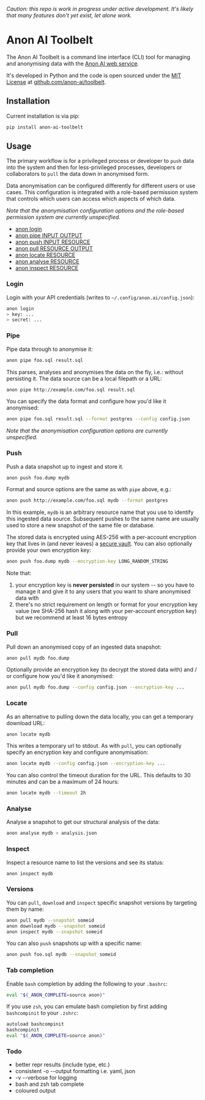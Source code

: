 
*Caution: this repo is work in progress under active development. It's likely that many features don't yet exist, let alone work.*

# Anon AI Toolbelt

The Anon AI Toolbelt is a command line interface (CLI) tool for managing and anonymising data with the [Anon AI web service](https://anon.ai).

It's developed in Python and the code is open sourced under the
[MIT License](https://github.com/anon-ai/toolbelt/blob/master/LICENSE)
at [github.com/anon-ai/toolbelt](https://github.com/anon-ai/toolbelt).

## Installation

Current installation is via pip:

```bash
pip install anon-ai-toolbelt
```

## Usage

The primary workflow is for a privileged process or developer to `push` data into the system and then for less-privileged processes, developers or collaborators to `pull` the data down in anonymised form.

Data anonymisation can be configured differently for different users or use cases. This configuration is integrated with a role-based permission system that controls which users can access which aspects of which data.

*Note that the anonymisation configuration options and the role-based permission system are currently unspecified.*

- [anon login](#login)
- [anon pipe INPUT OUTPUT](#pipe)
- [anon push INPUT RESOURCE](#push)
- [anon pull RESOURCE OUTPUT](#pull)
- [anon locate RESOURCE](#locate)
- [anon analyse RESOURCE](#analyse)
- [anon inspect RESOURCE](#inspect)

### Login

Login with your API credentials (writes to `~/.config/anon.ai/config.json`):

```bash
anon login
> key: ...
> secret: ...
```

### Pipe

Pipe data through to anonymise it:

```bash
anon pipe foo.sql result.sql
```

This parses, analyses and anonymises the data on the fly, i.e.: without persisting it. The data source can be a local filepath or a URL:

```bash
anon pipe http://example.com/foo.sql result.sql
```

You can specify the data format and configure how you'd like it anonymised:

```bash
anon pipe foo.sql result.sql --format postgres --config config.json
```

*Note that the anonymisation configuration options are currently unspecified.*

### Push

Push a data snapshot up to ingest and store it.

```bash
anon push foo.dump mydb
```

Format and source options are the same as with `pipe` above, e.g.:

```bash
anon push http://example.com/foo.sql mydb --format postgres
```

In this example, `mydb` is an arbitrary resource name that you use to identify this ingested data source. Subsequent pushes to the same name are usually used to store a new snapshot of the same file or database.

The stored data is encrypted using AES-256 with a per-account encryption key that lives in (and never leaves) a [secure vault](https://www.vaultproject.io/). You can also optionally provide your own encryption key:

```bash
anon push foo.dump mydb --encryption-key LONG_RANDOM_STRING
```

Note that:

1. your encryption key is **never persisted** in our system -- so you have to manage it and give it to any users that you want to share anonymised data with
3. there's no strict requirement on length or format for your encryption key value (we SHA-256 hash it along with your per-account encryption key) but we recommend at least 16 bytes entropy

### Pull

Pull down an anonymised copy of an ingested data snapshot:

```bash
anon pull mydb foo.dump
```

Optionally provide an encryption key (to decrypt the stored data with) and / or configure how you'd like it anonymised:

```bash
anon pull mydb foo.dump --config config.json --encryption-key ...
```

### Locate

As an alternative to pulling down the data locally, you can get a temporary download URL:

```bash
anon locate mydb
```

This writes a temporary url to stdout. As with `pull`, you can optionally specify an encryption key and configure anonymisation:

```bash
anon locate mydb --config config.json --encryption-key ...
```

You can also control the timeout duration for the URL. This defaults to 30 minutes and can be a maximum of 24 hours:

```bash
anon locate mydb --timeout 2h
```

### Analyse

Analyse a snapshot to get our structural analysis of the data:

```bash
anon analyse mydb > analysis.json
```

### Inspect

Inspect a resource name to list the versions and see its status:

```bash
anon inspect mydb
```

### Versions

You can `pull`, `download` and `inspect` specific snapshot versions by targeting them by name:

```bash
anon pull mydb --snapshot someid
anon download mydb --snapshot someid
anon inspect mydb --snapshot someid
```

You can also `push` snapshots up with a specific name:

```bash
anon push foo.sql mydb --snapshot someid
```

### Tab completion

Enable `bash` completion by adding the following to your `.bashrc`:

```bash
eval "$(_ANON_COMPLETE=source anon)"
```

If you use `zsh`, you can emulate bash completion by first adding `bashcompinit` to your `.zshrc`:

```bash
autoload bashcompinit
bashcompinit
eval "$(_ANON_COMPLETE=source anon)"
```

### Todo

- better repr results (include type, etc.)
- consistent -o --output formatting i.e. yaml, json
- -v --verbose for logging
- bash and zsh tab complete
- coloured output
